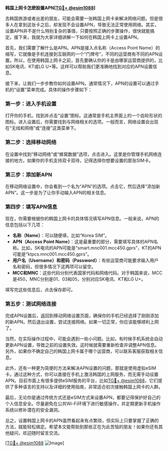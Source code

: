 **韩国上网卡怎麽設置APN[[TG💪+ @esim1088](https://t.me/s/esim1088)]**

去韩国旅游或者出差的朋友，可能会需要一张韩国上网卡来解决网络问题。但是很多人在拿到这张卡之后，却发现不会设置APN，导致无法正常使用网络。其实，设置APN并不是什么特别复杂的事情，只要按照正确的步骤操作，很快就能搞定。接下来，我就为大家详细讲解一下如何在韩国上网卡上设置APN。

首先，我们需要了解什么是APN。APN是接入点名称（Access Point Name）的缩写，它就像是手机连接到互联网的一个“门牌号”，不同的运营商有不同的APN设置。所以，在使用韩国上网卡之前，首先要确认你的卡是由哪家运营商提供的，比如SK电讯、KT或LG U+等。这样可以帮助我们更准确地找到对应的APN设置信息。

接下来，让我们一步步教你如何设置APN。通常情况下，APN的设置可以通过手机的“设置”菜单完成。具体的操作步骤如下：

### 第一步：进入手机设置
打开你的手机，找到并点击“设置”图标。这通常是手机主界面上的一个齿轮形状的图标。进入设置后，你需要找到与网络相关的选项。一般而言，网络设置会出现在“无线和网络”或“连接”这类菜单下。

### 第二步：选择移动网络
在设置中找到“移动网络”或“蜂窝数据”选项，点击进入。这里是你管理手机网络连接的地方。如果你的手机支持双卡双待，记得选择你想要设置的那张SIM卡。

### 第三步：添加新APN
在移动网络设置中，你会看到一个名为“APN”的选项。点击它，然后选择“添加新APN”。这一步是为了让你手动输入APN的相关信息。

### 第四步：填写APN信息
现在，你需要根据你的韩国上网卡的具体情况填写APN信息。一般来说，APN的信息包括以下几项：
- **名称（Name）**：可以随便填，比如“Korea SIM”。
- **APN（Access Point Name）**：这是最重要的部分，需要填写具体的APN名称。比如，SK电讯的APN可能是“smart.mnc001.mcc450.gprs”，KT的APN可能是“ktpcs.mnc001.mcc450.gprs”。
- **用户名（Username）和密码（Password）**：有些运营商可能要求输入用户名和密码，但很多情况下这两项可以留空。
- **MCC和MNC**：这些代码分别代表国家代码和网络代码。对于韩国来说，MCC是450，MNC分别是01、03和05，分别对应SK电讯、KT和LG U+。

填写完这些信息后，点击保存即可。

### 第五步：测试网络连接
完成APN设置后，返回到移动网络设置页面，确保你的手机已经选择了刚刚添加的新APN。然后退出设置，尝试连接网络。如果一切正常，你应该能够顺利上网了。

当然，在实际操作过程中，可能会遇到一些小问题。比如，有时候手机系统会自动更新APN设置，导致之前的设置失效。这时候就需要重新检查并调整APN信息。另外，如果你不确定自己的韩国上网卡属于哪个运营商，可以联系客服获取相关信息。

此外，还有一种更为简便的方法来解决APN设置的问题，那就是使用虚拟eSIM卡。通过这种方式，你可以直接在手机上激活韩国的上网服务，而无需手动设置APN。目前市面上有很多提供eSIM服务的平台，比如[TG💪+ @esim1088](https://t.me/s/esim1088)，它们提供了多种语言的支持以及详细的使用指南，非常适合初次接触韩国上网卡的人群。

最后，无论你是通过传统方式还是eSIM方式来设置APN，都要记得保护好自己的个人信息安全。尽量避免在公共Wi-Fi环境下进行敏感操作，并定期更新手机操作系统以修补潜在的安全漏洞。

总之，设置韩国上网卡的APN虽然看起来有点繁琐，但实际上只要掌握了正确的方法，就能轻松搞定。希望本文能帮助到那些正在为此苦恼的朋友！如果你还有其他疑问，欢迎随时留言交流。

[[TG💪+ @esim1088](https://t.me/s/esim1088) ![Image](https://i.postimg.cc/4NQfJmqS/Snipaste-2025-05-13-00-14-12.png)]
